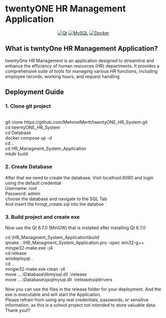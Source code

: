 # twentyONE HR Management Application

<div align="center">

<a href="">![Qt](https://img.shields.io/badge/Qt-%23217346.svg?style=for-the-badge&logo=Qt&logoColor=white)</a>
<a href="">![MySQL](https://img.shields.io/badge/mysql-4479A1.svg?style=for-the-badge&logo=mysql&logoColor=white)</a>
<a href="">![Docker](https://img.shields.io/badge/docker-%230db7ed.svg?style=for-the-badge&logo=docker&logoColor=white)</a>

</div>

## What is twntyOne HR Management Application?
twentyOne HR Management is an application designed to streamline and enhance the efficiency of human resources (HR) departments. It provides a comprehensive suite of tools for managing various HR functions, including employee records, working hours, and request handling


## Deployment Guide

### 1.	Clone git project
<br>
git clone https://github.com/MehmetMertt/twentyONE_HR_System.git<br>
cd twentyONE_HR_System<br>
cd Database<br>
docker compose up -d<br>
cd ..<br>
cd HR_Managment_System_Application<br>
mkdir build<br>

### 2.	Create Database<br>
After that we need to create the database. Visit localhost:8080 and login using the default credential<br>
Username: root<br>
Password: admin<br>
choose the database and navigate to the SQL Tab<br>
And insert the hrmgt_create.sql into the databse<br>

### 3.	Build project and create exe<br>
Now use the Qt 6.7.0 (MinGW) that is installed after installing Qt 6.7.0  <br>

cd <into cloned folder>\HR_Managment_System_Application\build<br>
qmake ..\HR_Managment_System_Application.pro -spec win32-g++<br>
mingw32-make.exe -j4<br>
cd release<br>
windeployqt .<br>
cd ..<br>
mingw32-make.exe clean -j4<br>
move ..\..\Database\libmysql.dll .\release<br>
move ..\..\Database\qsqlmysql.dll .\release\sqldrivers<br>


Now you can use the files in the release folder for your deployment. And the exe is executable and will start the Application.<br>
Please refrain from using any real credentials, passwords, or sensitive information, as this is a school project not intended to store valuable data.
<br>
Thank you!!!
